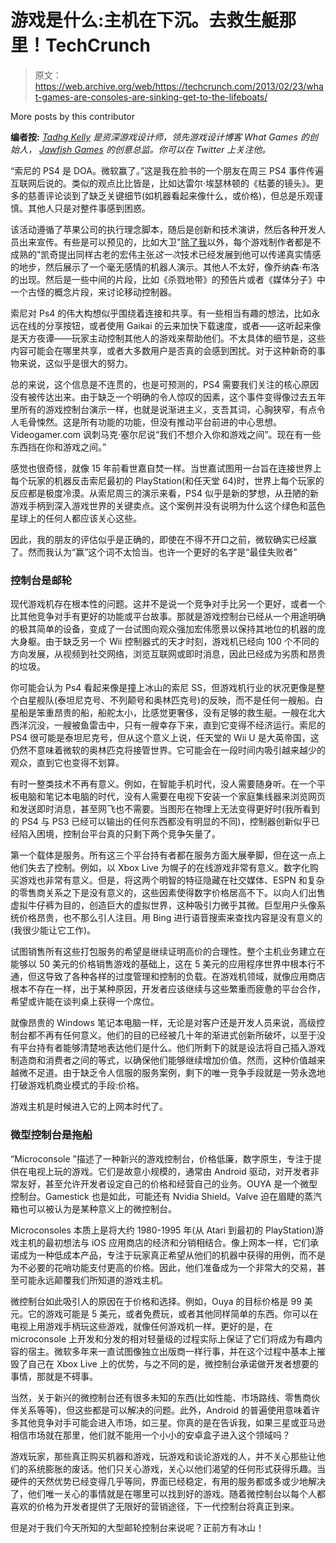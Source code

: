 # 游戏是什么:主机在下沉。去救生艇那里！TechCrunch

> 原文：<https://web.archive.org/web/https://techcrunch.com/2013/02/23/what-games-are-consoles-are-sinking-get-to-the-lifeboats/>

More posts by this contributor

**编者按:** *[Tadhg Kelly](https://web.archive.org/web/20221006164919/http://www.whatgamesare.com/) 是资深游戏设计师，领先游戏设计博客 What Games 的创始人， [Jawfish Games](https://web.archive.org/web/20221006164919/http://jawfishgames.com/) 的创意总监。你可以在 Twitter 上关注他。*

“索尼的 PS4 是 DOA。微软赢了。”这是我在脸书的一个朋友在周三 PS4 事件传遍互联网后说的。类似的观点比比皆是，比如达雷尔·埃瑟林顿的《枯萎的镜头》。更多的慈善评论谈到了缺乏关键细节(如机器看起来像什么，或价格)，但总是乐观谨慎。其他人只是对整件事感到困惑。

该活动遵循了苹果公司的执行理念脚本，随后是创新和技术演讲，然后各种开发人员出来宣传。有些是可以预见的，比如大卫"[除了我](https://web.archive.org/web/20221006164919/http://www.vg247.com/2013/02/08/david-cage-tells-games-industry-to-grow-up-at-dice-summit-watch-the-video/)以外，每个游戏制作者都是不成熟的"凯奇提出同样古老的宏伟主张*这一次*技术已经发展到他可以传递真实情感的地步，然后展示了一个毫无感情的机器人演示。其他人不太好，像乔纳森·布洛的出现。然后是一些中间的片段，比如《杀戮地带》的预告片或者《媒体分子》中一个古怪的概念片段，来讨论移动控制器。

索尼对 Ps4 的伟大构想似乎围绕着连接和共享。有一些相当有趣的想法，比如永远在线的分享按钮，或者使用 Gaikai 的云来加快下载速度，或者——这听起来像是天方夜谭——玩家主动控制其他人的游戏来帮助他们。不太具体的细节是，这些内容可能会在哪里共享，或者大多数用户是否真的会感到困扰。对于这种新奇的事物来说，这似乎是很大的努力。

总的来说，这个信息是不连贯的，也是可预测的，PS4 需要我们关注的核心原因没有被传达出来。由于缺乏一个明确的令人惊叹的因素，这个事件变得像过去五年里所有的游戏控制台演示一样，也就是说渐进主义，支吾其词，心胸狭窄，有点令人毛骨悚然。这是所有功能的功能，但没有推动平台前进的中心思想。Videogamer.com 讽刺马克·塞尔尼说“我们不想介入你和游戏之间”。现在有一些东西挡在你和游戏之间。”

感觉也很奇怪，就像 15 年前看世嘉自焚一样。当世嘉试图用一台旨在连接世界上每个玩家的机器反击索尼最初的 PlayStation(和任天堂 64)时，世界上每个玩家的反应都是极度冷漠。从索尼周三的演示来看，PS4 似乎是新的梦想，从丑陋的新游戏手柄到深入游戏世界的关键卖点。这个案例并没有说明为什么这个绿色和蓝色星球上的任何人都应该关心这些。

因此，我的朋友的评估似乎是正确的，即使在不得不开口之前，微软确实已经赢了。然而我认为“赢”这个词不太恰当。也许一个更好的名字是“最佳失败者”

### 控制台是邮轮

现代游戏机存在根本性的问题。这并不是说一个竞争对手比另一个更好，或者一个比其他竞争对手有更好的功能或平台故事。那就是游戏控制台已经从一个用途明确的极其简单的设备，变成了一台试图向观众强加宏伟愿景以保持其地位的机器的庞大身躯。由于缺乏另一个 Wii 控制器式的天才时刻，游戏机已经向 100 个不同的方向发展，从视频到社交网络，浏览互联网或即时消息，因此已经成为劣质和昂贵的垃圾。

你可能会认为 Ps4 看起来像是撞上冰山的索尼 SS，但游戏机行业的状况更像是整个白星舰队(泰坦尼克号、不列颠号和奥林匹克号)的反映，而不是任何一艘船。白星船是笨重昂贵的船，船舵太小，比感觉更奢侈，没有足够的救生艇。一艘在北大西洋沉没，一艘被鱼雷击中，只有一艘幸存下来，直到它变得不经济运行。索尼的 PS4 很可能是泰坦尼克号，但从这个意义上说，任天堂的 Wii U 是大英帝国，这仍然不意味着微软的奥林匹克将接管世界。它可能会在一段时间内吸引越来越少的观众，直到它也变得不划算。

有时一整类技术不再有意义。例如，在智能手机时代，没人需要随身听。在一个平板电脑和笔记本电脑的时代，没有人需要在电视下安装一个家庭集线器来浏览网页和发送即时消息，甚至网飞也不需要。当图形在物理上无法变得更好时(我所看到的 PS4 与 PS3 已经可以输出的任何东西都没有明显的不同)，控制器创新似乎已经陷入困境，控制台平台真的只剩下两个竞争矢量了。

第一个载体是服务。所有这三个平台持有者都在服务方面大展拳脚，但在这一点上他们失去了控制。例如，以 Xbox Live 为幌子的在线游戏非常有意义。数字化购买游戏也非常有意义。但是，将这两个明智的特征隐藏在社交媒体、ESPN 和复杂的零售商关系之下是没有意义的，这些因素使得数字价格居高不下。以向人们出售虚拟牛仔裤为目的，创造巨大的虚拟世界，这种吸引力微乎其微。巨型用户头像系统价格昂贵，也不那么引人注目。用 Bing 进行语音搜索来查找内容是没有意义的(我很少能让它工作)。

试图销售所有这些打包服务的希望是继续证明高价的合理性。整个主机业务建立在能够以 50 美元的价格销售游戏的基础上，这在 5 美元的应用程序世界中根本行不通，但这导致了各种各样的过度管理和控制的负载。在游戏机领域，就像应用商店根本不存在一样，出于某种原因，开发者应该继续与这些繁重而疲惫的平台合作，希望或许能在谈判桌上获得一个席位。

就像昂贵的 Windows 笔记本电脑一样，无论是对客户还是开发人员来说，高级控制台都不再有任何意义。他们的目的已经被几十年的渐进式创新所破坏，以至于没有平台持有者能够清楚地表达他们是什么。他们所剩下的就是设法将自己插入游戏制造商和消费者之间的等式，以确保他们能够继续增加价值。然而，这种价值越来越微不足道。由于缺乏令人信服的服务案例，剩下的唯一竞争手段就是一劳永逸地打破游戏机商业模式的手段:价格。

游戏主机是时候进入它的上网本时代了。

### 微型控制台是拖船

“Microconsole ”描述了一种新兴的游戏控制台，价格低廉，数字原生，专注于提供在电视上玩的游戏。它们是故意小规模的，通常由 Android 驱动，对开发者非常友好，甚至允许开发者设定自己的价格和经营自己的业务。OUYA 是一个微型控制台。Gamestick 也是如此，可能还有 Nvidia Shield。Valve 迫在眉睫的蒸汽箱也可以被认为是某种意义上的微控制台。

Microconsoles 本质上是将大约 1980-1995 年(从 Atari 到最初的 PlayStation)游戏主机的最初想法与 iOS 应用商店的经济和分销相结合。像上网本一样，它们承诺成为一种低成本产品，专注于玩家真正希望从他们的机器中获得的用例，而不是为不必要的花哨功能支付更高的价格。因此，他们准备成为一个非常大的交易，甚至可能永远颠覆我们所知道的游戏主机。

微控制台如此吸引人的原因在于价格和选择。例如，Ouya 的目标价格是 99 美元。它的游戏可能是 5 美元，或者免费玩，或者其他同样简单的东西。你可以在电视上用游戏手柄玩这些游戏，就像任何游戏机一样。更好的是，在 microconsole 上开发和分发的相对轻量级的过程实际上保证了它们将成为有趣内容的宿主。微软多年来一直试图像独立出版商一样行事，并在这个过程中基本上摧毁了自己在 Xbox Live 上的优势，与之不同的是，微控制台承诺做开发者想要的事情，那就是不碍事。

当然，关于新兴的微控制台还有很多未知的东西(比如性能、市场路线、零售商伙伴关系等等)，但这些都是可以解决的问题。此外，Android 的普遍使用意味着许多其他竞争对手可能会进入市场，如三星。你真的是在告诉我，如果三星或亚马逊相信市场就在那里，他们就不能用一个小小的安卓盒子进入这个领域吗？

游戏玩家，那些真正购买机器和游戏，玩游戏和谈论游戏的人，并不关心那些让他们的系统膨胀的废话。他们只关心游戏，关心以他们渴望的任何形式获得乐趣。当硬件的天然优势已经变得几乎等同，界面已经稳定，有用的服务都或多或少地解决了，他们唯一关心的事情就是在哪里可以找到好的游戏。随着微控制台以每个人都喜欢的价格为开发者提供了无限好的营销途径，下一代控制台将真正到来。

但是对于我们今天所知的大型邮轮控制台来说呢？正前方有冰山！
